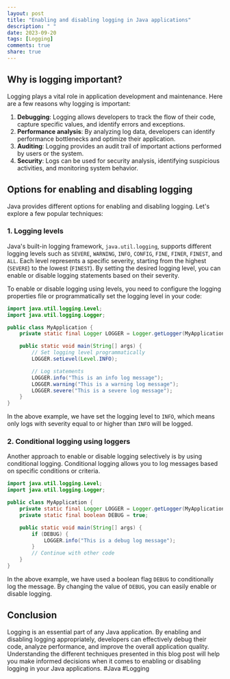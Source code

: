 ```yaml
---
layout: post
title: "Enabling and disabling logging in Java applications"
description: " "
date: 2023-09-20
tags: [Logging]
comments: true
share: true
---
```


## Why is logging important?

Logging plays a vital role in application development and maintenance. Here are a few reasons why logging is important:

1. **Debugging**: Logging allows developers to track the flow of their code, capture specific values, and identify errors and exceptions.
2. **Performance analysis**: By analyzing log data, developers can identify performance bottlenecks and optimize their application.
3. **Auditing**: Logging provides an audit trail of important actions performed by users or the system.
4. **Security**: Logs can be used for security analysis, identifying suspicious activities, and monitoring system behavior.

## Options for enabling and disabling logging

Java provides different options for enabling and disabling logging. Let's explore a few popular techniques:

### 1. Logging levels

Java's built-in logging framework, `java.util.logging`, supports different logging levels such as `SEVERE`, `WARNING`, `INFO`, `CONFIG`, `FINE`, `FINER`, `FINEST`, and `ALL`. Each level represents a specific severity, starting from the highest (`SEVERE`) to the lowest (`FINEST`). By setting the desired logging level, you can enable or disable logging statements based on their severity.

To enable or disable logging using levels, you need to configure the logging properties file or programmatically set the logging level in your code:

```java
import java.util.logging.Level;
import java.util.logging.Logger;

public class MyApplication {
    private static final Logger LOGGER = Logger.getLogger(MyApplication.class.getName());

    public static void main(String[] args) {
        // Set logging level programmatically
        LOGGER.setLevel(Level.INFO);

        // Log statements
        LOGGER.info("This is an info log message");
        LOGGER.warning("This is a warning log message");
        LOGGER.severe("This is a severe log message");
    }
}
```

In the above example, we have set the logging level to `INFO`, which means only logs with severity equal to or higher than `INFO` will be logged.

### 2. Conditional logging using loggers

Another approach to enable or disable logging selectively is by using conditional logging. Conditional logging allows you to log messages based on specific conditions or criteria.

```java
import java.util.logging.Level;
import java.util.logging.Logger;

public class MyApplication {
    private static final Logger LOGGER = Logger.getLogger(MyApplication.class.getName());
    private static final boolean DEBUG = true;

    public static void main(String[] args) {
        if (DEBUG) {
            LOGGER.info("This is a debug log message");
        }
        // Continue with other code
    }
}
```

In the above example, we have used a boolean flag `DEBUG` to conditionally log the message. By changing the value of `DEBUG`, you can easily enable or disable logging.

## Conclusion

Logging is an essential part of any Java application. By enabling and disabling logging appropriately, developers can effectively debug their code, analyze performance, and improve the overall application quality. Understanding the different techniques presented in this blog post will help you make informed decisions when it comes to enabling or disabling logging in your Java applications. #Java #Logging